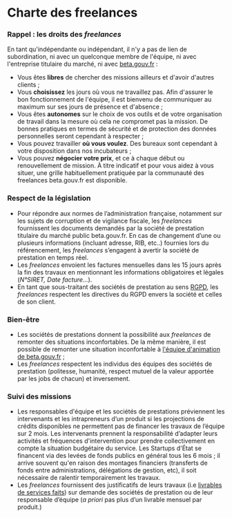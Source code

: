 # Charte des freelances

### Rappel : les droits des _freelances_

En tant qu'indépendante ou indépendant, il n'y a pas de lien de subordination, ni avec un quelconque membre de l'équipe, ni avec l'entreprise titulaire du marché, ni avec [beta.gouv.fr](http://beta.gouv.fr) :

* Vous êtes **libres** de chercher des missions ailleurs et d'avoir d'autres clients ;
* Vous **choisissez** les jours où vous ne travaillez pas. Afin d'assurer le bon fonctionnement de l'équipe, il est bienvenu de communiquer au maximum sur ses jours de présence et d'absence ;
* Vous êtes **autonomes** sur le choix de vos outils et de votre organisation de travail dans la mesure où cela ne compromet pas la mission. De bonnes pratiques en termes de sécurité et de protection des données personnelles seront cependant à respecter ;
* Vous pouvez travailler **où vous voulez**. Des bureaux sont cependant à votre disposition dans nos incubateurs ;
* Vous pouvez **négocier votre prix**, et ce à chaque début ou renouvellement de mission. À titre indicatif et pour vous aidez à vous situer, une grille habituellement pratiquée par la communauté des freelances beta.gouv.fr est disponible.

### Respect de la législation

* Pour répondre aux normes de l’administration française, notamment sur les sujets de corruption et de vigilance fiscale, les _freelances_ fournissent les documents demandés par la société de prestation titulaire du marché public beta.gouv.fr. En cas de changement d’une ou plusieurs informations (incluant adresse, RIB, etc..) fournies lors du référencement, les _freelances_ s’engagent à avertir la société de prestation en temps réel.
* Les _freelances_ envoient les factures mensuelles dans les 15 jours après la fin des travaux en mentionnant les informations obligatoires et légales (_N°SIRET, Date facture..._).
* En tant que sous-traitant des sociétés de prestation au sens [RGPD](../../gerer-sa-startup-detat-ou-de-territoires-au-quotidien/je-securise-mon-produit/guide-rgpd-et-securite.md), les _freelances_ respectent les directives du RGPD envers la société et celles de son client.

### Bien-être

* Les sociétés de prestations donnent la possibilité aux _freelances_ de remonter des situations inconfortables. De la même manière, il est possible de remonter une situation inconfortable à [l'équipe d'animation de beta.gouv.fr](../actions-transverses/equipe-danimation.md) ;
* Les _freelances_ respectent les individus des équipes des sociétés de prestation (politesse, humanité, respect mutuel de la valeur apportée par les jobs de chacun) et inversement.

### Suivi des missions

* Les responsables d'équipe et les sociétés de prestations préviennent les intervenants et les intrapreneurs d’un produit si les projections de crédits disponibles ne permettent pas de financer les travaux de l’équipe sur 2 mois. Les intervenants prennent la responsabilité d’adapter leurs activités et fréquences d'intervention pour prendre collectivement en compte la situation budgétaire du service. Les Startups d'État se financent via des levées de fonds publics en général tous les 6 mois ; il arrive souvent qu'en raison des montages financiers (transferts de fonds entre administrations, délégations de gestion, etc), il soit nécessaire de ralentir temporairement les travaux.
* Les _freelances_ fournissent des justificatifs de leurs travaux (i.e [livrables de services faits](../../gerer-sa-startup-detat-ou-de-territoires-au-quotidien/gestion-administrative/budget-de-sa-se/la-facturation-de-a-a-z/livrable-et-service-fait.md)) sur demande des sociétés de prestation ou de leur responsable d’équipe (_a priori_ pas plus d’un livrable mensuel par produit.)
